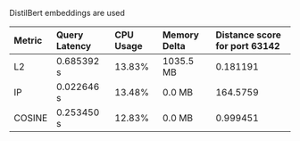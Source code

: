 DistilBert embeddings are used

| Metric | Query Latency | CPU Usage | Memory Delta | Distance score for port 63142 |
| :---- | :---- | :---- | :---- | :---- |
| L2 | 0.685392 s | 13.83% | 1035.5 MB | 0.181191 |
| IP | 0.022646 s | 13.48% | 0.0 MB | 164.5759 |
| COSINE | 0.253450 s | 12.83% | 0.0 MB | 0.999451 |

